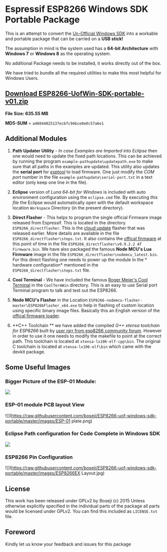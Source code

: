 # Espressif ESP8266 Windows SDK Portable Package

This is an attempt to convert the [Un-Official Windows SDK](http://www.esp8266.com/viewtopic.php?f=9&t=820)
into a workable and portable package that can be carried on a **USB stick!**

The assumption in mind is the system used has a **64-bit Architecture** with 
**Windows 7** or **Windows 8** as the operating system.

No additional Package needs to be installed, it works directly out of the box.

We have tried to bundle all the required utilities to make this most helpful for Windows Users.

## [Download ESP8266-UofWin-SDK-portable-v01.zip](https://drive.google.com/file/d/0B0LHhwkPhcG8blB2aUZRVkNhSDA/view?usp=sharing)

**File Size: 635.55 MB**

**MD5-SUM** = `a46044025137ecbfc94bce0e0c57a6e1`


## Additional Modules

1.  **Path Updater Utility** - *In case Examples are Imported into Eclipse* then one would need to 
    update the fixed path locations. This can be achieved by running the program
    `example-pathupdate\updatepath.exe` to make sure that all paths
    in the examples are updated. This utility also updates the **serial port** for 
    [*esptool*](https://github.com/themadinventor/esptool/) to load
    firmware. One just modify the *COM port* number in the file 
    `example-pathupdate\serial-port.txt` in a text editor 
    (only keep one line in the file).

2.  **Eclipse** version of *Luna 64-bit for Windows* is included with auto environment configuration
    using the `eclipse.cmd` file. By executing *this file* the Eclipse would automatically open 
    with the default workspace location `Workspace` Directory (in the present directory).

3.  **Direct Flasher** - This helps to program the single official Firmware image released from
    Espressif. This is located in the directory `ESP8266_directflasher`. This is the 
    [cloud update](https://docs.google.com/file/d/0B3dUKfqzZnlwVGc1YnFyUjgxelE/edit?pli=1)
    flasher that was released earlier. More details are available in the file 
    `ESP8266_directflasher\steps.txt`. It also contains the 
    [offical firmware](https://docs.google.com/file/d/0B3dUKfqzZnlwdUJUc2hkZDUyVjA/edit?pli=1)
    at this point of time in the file `ESP8266_directflasher\v0.9.2.2 AT Firmware.bin`.
    We have also packaged the famous **Node MCU's Lua Firmware** image in the file
    `ESP8266_directflasher\nodemcu_latest.bin`. For this direct flashing one 
    needs to power up the module in the * hardware configuration* mentioned in the
    `ESP8266_directflasher\steps.txt` file.

4.  **Cool Terminal** - We have included the famous [Roger Meier's Cool Terminal](http://freeware.the-meiers.org)
    in the `CoolTermWin` directory. This is an easy to use Serial port Terminal program to talk 
    and test out the ESP8266.

5.  **Node MCU's Flasher** in the Location 
    `ESP8266-nodemcu-flasher-master\ESP8266Flasher_x64.exe`
    to help in flashing of custom location using specific binary image files.
    Basically this an English version of the 
    [offical firmware loader](https://docs.google.com/file/d/0B3dUKfqzZnlwalVnM3lpMEdKRkk/edit?pli=1).

6.  **C++ Toolchain ** we have added the compiled *G++ xtensa toolchain for ESP8266* built by 
    [user igrr from esp8266 community forum](http://www.esp8266.com/viewtopic.php?f=9&t=820&start=80#p7349).
    However in order to use it one needs to modify the makefile to point at the correct path.
    This toolchain is located at `xtensa-lx106-elf-cpp\bin`. The original C toolchain
    is located at `xtensa-lx106-elf\bin` which came with the devkit package.


## Some Useful Images

### Bigger Picture of the ESP-01 Module:

![](https://raw.githubusercontent.com/boseji/ESP8266-uof-windows-sdk-portable/master/images/ESP8266-ESP01-boardpicture.jpg)


### ESP-01 module PCB layout View

![](https://raw.githubusercontent.com/boseji/ESP8266-uof-windows-sdk-portable/master/images/ESP-01 plate.png)


### Eclipse Path configuration for Code Complete in Windows SDK
![](https://raw.githubusercontent.com/boseji/ESP8266-uof-windows-sdk-portable/master/images/ESP8266-Windows-SDK-Codecompletion.png)


### ESP8266 Pin Configuration

![](https://raw.githubusercontent.com/boseji/ESP8266-uof-windows-sdk-portable/master/images/ESP8266EX Layout.jpg)


## License

This work has been released under GPLv2 by Boseji (c) 2015 
Unless otherwise explicitly specified in the individual parts of the package
all parts would be licensed under GPLv2. 
You can find this included as `LICENSE.txt` file.


## Foreword

Kindly let us know your feedback and issues for this package 


